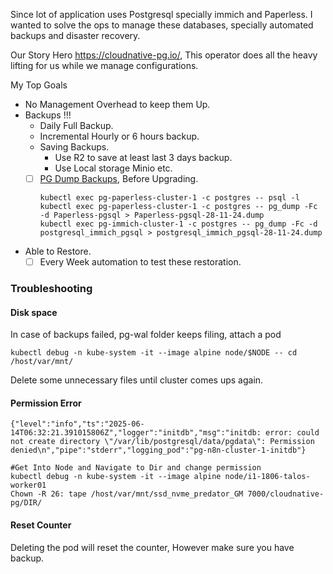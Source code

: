 Since lot of application uses Postgresql specially immich and Paperless. I wanted to solve the ops to manage these databases, specially automated backups and disaster recovery. 

Our Story Hero https://cloudnative-pg.io/, This operator does all the heavy lifting for us while we manage configurations. 

My Top Goals

- No Management Overhead to keep them Up.
- Backups !!!
	- Daily Full Backup.
	- Incremental Hourly or 6 hours backup.
	- Saving Backups.
		- Use R2 to save at least last 3 days backup.
		- Use Local storage Minio etc. 
	- [ ] [PG Dump Backups](https://cloudnative-pg.io/documentation/1.24/troubleshooting/#emergency-backup), Before Upgrading.
		```
		kubectl exec pg-paperless-cluster-1 -c postgres -- psql -l
		kubectl exec pg-paperless-cluster-1 -c postgres -- pg_dump -Fc -d Paperless-pgsql > Paperless-pgsql-28-11-24.dump
		kubectl exec pg-immich-cluster-1 -c postgres -- pg_dump -Fc -d postgresql_immich_pgsql > postgresql_immich_pgsql-28-11-24.dump
		```
- Able to Restore.
	- [ ] Every Week automation to test these restoration.
### Troubleshooting 

#### Disk space 

In case of backups failed, pg-wal folder keeps filing, attach a pod 

```
kubectl debug -n kube-system -it --image alpine node/$NODE -- cd /host/var/mnt/
```

Delete some unnecessary files until cluster comes ups again.


#### Permission Error 

```
{"level":"info","ts":"2025-06-14T06:32:21.391015806Z","logger":"initdb","msg":"initdb: error: could not create directory \"/var/lib/postgresql/data/pgdata\": Permission denied\n","pipe":"stderr","logging_pod":"pg-n8n-cluster-1-initdb"}
```

```
#Get Into Node and Navigate to Dir and change permission
kubectl debug -n kube-system -it --image alpine node/i1-1806-talos-worker01
Chown -R 26: tape /host/var/mnt/ssd_nvme_predator_GM 7000/cloudnative-pg/DIR/
```

#### Reset Counter 

Deleting the pod will reset the counter, However make sure you have backup.